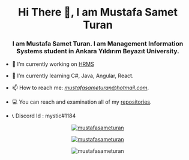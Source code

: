 <h1 align="center">Hi There 👋, I am Mustafa Samet Turan</h1>
<h3 align="center">I am Mustafa Samet Turan. I am Management Information Systems student in Ankara Yıldırım Beyazıt University.</h3>




- 🔭 I’m currently working on [HRMS](https://github.com/mustafasameturan/HRMS-Project) 
 
- 🌱 I’m currently learning C#, Java, Angular, React.

- 📫 How to reach me: *mustafasameturan@hotmail.com*.

- 💻 You can reach and examination all of my [repositories](https://github.com/mustafasameturan?tab=repositories).

- 📞 Discord Id : mystic#1184

<p align="center"><a href="https://www.linkedin.com/in/mustafasameturan/" target="blank"><img src="https://img.shields.io/badge/LinkedIn-0077B5?style=for-the-badge&logo=linkedin&logoColor=white" alt="mustafasameturan"></a></p>

<p align="center"> <a href="https://github-readme-stats.vercel.app/api?username=mustafasameturan&show_icons=true&theme=radical" alt="mustafasameturan"><img src="https://github-readme-stats.vercel.app/api?username=mustafasameturan&show_icons=true&theme=radical" alt="mustafasameturan" /></a> </p> 

<p align="center"> <img src="https://komarev.com/ghpvc/?username=mustafasameturan&label=Profile%20views&color=0e75b6&style=flat" alt="mustafasameturan" /> </p>
